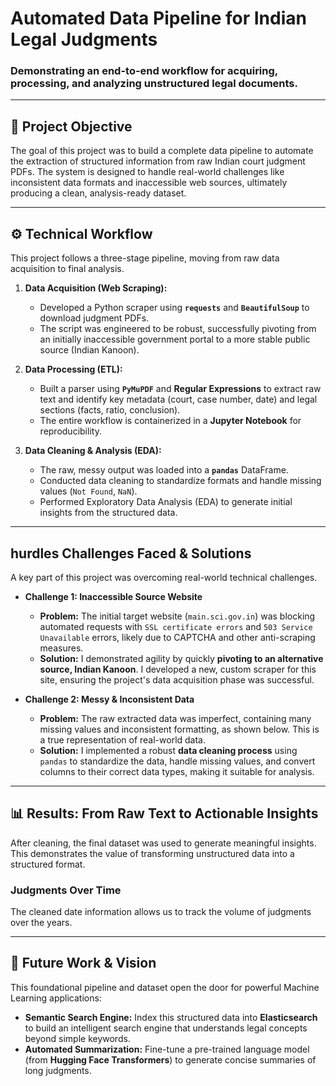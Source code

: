 
# Automated Data Pipeline for Indian Legal Judgments

### Demonstrating an end-to-end workflow for acquiring, processing, and analyzing unstructured legal documents.

---

## 🎯 **Project Objective**

The goal of this project was to build a complete data pipeline to automate the extraction of structured information from raw Indian court judgment PDFs. The system is designed to handle real-world challenges like inconsistent data formats and inaccessible web sources, ultimately producing a clean, analysis-ready dataset.

---

## ⚙️ **Technical Workflow**

This project follows a three-stage pipeline, moving from raw data acquisition to final analysis.



1.  **Data Acquisition (Web Scraping):**
    * Developed a Python scraper using **`requests`** and **`BeautifulSoup`** to download judgment PDFs.
    * The script was engineered to be robust, successfully pivoting from an initially inaccessible government portal to a more stable public source (Indian Kanoon).

2.  **Data Processing (ETL):**
    * Built a parser using **`PyMuPDF`** and **Regular Expressions** to extract raw text and identify key metadata (court, case number, date) and legal sections (facts, ratio, conclusion).
    * The entire workflow is containerized in a **Jupyter Notebook** for reproducibility.

3.  **Data Cleaning & Analysis (EDA):**
    * The raw, messy output was loaded into a **`pandas`** DataFrame.
    * Conducted data cleaning to standardize formats and handle missing values (`Not Found`, `NaN`).
    * Performed Exploratory Data Analysis (EDA) to generate initial insights from the structured data.

---

##  hurdles **Challenges Faced & Solutions**

A key part of this project was overcoming real-world technical challenges.

* **Challenge 1: Inaccessible Source Website**
    * **Problem:** The initial target website (`main.sci.gov.in`) was blocking automated requests with `SSL certificate errors` and `503 Service Unavailable` errors, likely due to CAPTCHA and other anti-scraping measures.
    * **Solution:** I demonstrated agility by quickly **pivoting to an alternative source, Indian Kanoon**. I developed a new, custom scraper for this site, ensuring the project's data acquisition phase was successful.

* **Challenge 2: Messy & Inconsistent Data**
    * **Problem:** The raw extracted data was imperfect, containing many missing values and inconsistent formatting, as shown below. This is a true representation of real-world data.
    * **Solution:** I implemented a robust **data cleaning process** using `pandas` to standardize the data, handle missing values, and convert columns to their correct data types, making it suitable for analysis.


---

## 📊 **Results: From Raw Text to Actionable Insights**

After cleaning, the final dataset was used to generate meaningful insights. This demonstrates the value of transforming unstructured data into a structured format.

### Judgments Over Time
The cleaned date information allows us to track the volume of judgments over the years.


---

## 🚀 **Future Work & Vision**

This foundational pipeline and dataset open the door for powerful Machine Learning applications:

* **Semantic Search Engine:** Index this structured data into **Elasticsearch** to build an intelligent search engine that understands legal concepts beyond simple keywords.
* **Automated Summarization:** Fine-tune a pre-trained language model (from **Hugging Face Transformers**) to generate concise summaries of long judgments.
